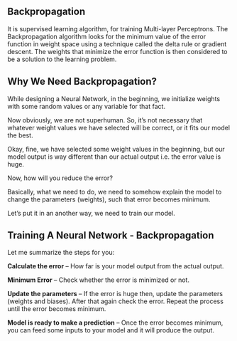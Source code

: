## Backpropagation
It is supervised learning algorithm, for training Multi-layer Perceptrons. The Backpropagation algorithm looks for the minimum value of the error function in weight space using a technique called the delta rule or gradient descent. The weights that minimize the error function is then considered to be a solution to the learning problem.

## Why We Need Backpropagation?
While designing a Neural Network, in the beginning, we initialize weights with some random values or any variable for that fact.

Now obviously, we are not superhuman. So, it’s not necessary that whatever weight values we have selected will be correct, or it fits our model the best.

Okay, fine, we have selected some weight values in the beginning, but our model output is way different than our actual output i.e. the error value is huge.

Now, how will you reduce the error?

Basically, what we need to do, we need to somehow explain the model to change the parameters (weights), such that error becomes minimum.

Let’s put it in an another way, we need to train our model.

## Training A Neural Network - Backpropagation

Let me summarize the steps for you:

__Calculate the error__ – How far is your model output from the actual output.

__Minimum Error__ – Check whether the error is minimized or not.

__Update the parameters__ – If the error is huge then, update the parameters (weights and biases). After that again check the error. Repeat the process until the error becomes minimum.

__Model is ready to make a prediction__ – Once the error becomes minimum, you can feed some inputs to your model and it will produce the output.
